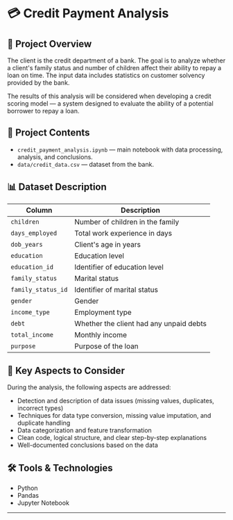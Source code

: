 # 💳 Credit Payment Analysis

## 📌 Project Overview

The client is the credit department of a bank. The goal is to analyze whether a client's family status and number of children affect their ability to repay a loan on time. The input data includes statistics on customer solvency provided by the bank.

The results of this analysis will be considered when developing a credit scoring model — a system designed to evaluate the ability of a potential borrower to repay a loan.

## 📁 Project Contents

- `credit_payment_analysis.ipynb` — main notebook with data processing, analysis, and conclusions.
- `data/credit_data.csv` — dataset from the bank.

## 📊 Dataset Description

| Column             | Description                                      |
|--------------------|--------------------------------------------------|
| `children`         | Number of children in the family                 |
| `days_employed`    | Total work experience in days                    |
| `dob_years`        | Client's age in years                            |
| `education`        | Education level                                  |
| `education_id`     | Identifier of education level                    |
| `family_status`    | Marital status                                   |
| `family_status_id` | Identifier of marital status                     |
| `gender`           | Gender                                           |
| `income_type`      | Employment type                                  |
| `debt`             | Whether the client had any unpaid debts         |
| `total_income`     | Monthly income                                   |
| `purpose`          | Purpose of the loan                              |

## 🧠 Key Aspects to Consider

During the analysis, the following aspects are addressed:

- Detection and description of data issues (missing values, duplicates, incorrect types)
- Techniques for data type conversion, missing value imputation, and duplicate handling
- Data categorization and feature transformation
- Clean code, logical structure, and clear step-by-step explanations
- Well-documented conclusions based on the data

## 🛠 Tools & Technologies

- Python
- Pandas
- Jupyter Notebook

---

